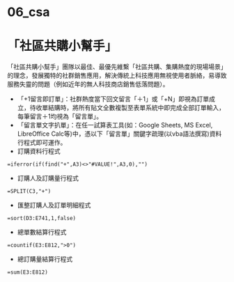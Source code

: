 # 06_csa
# 「社區共購小幫手」

「社區共購小幫手」團隊以最佳、最優先維繫「社區共購、集購熱度的現場場景」的理念，發展獨特的社群銷售應用，解決傳統上科技應用無視使用者脈絡，易導致服務失靈的問題（例如近年的無人科技商店銷售低落問題）。

* 「+1留言即訂單」：社群熱度當下回文留言「＋1」或「+N」即視為訂單成立，待收單結購時，將所有貼文全數複製至表單系統中即完成全部訂單輸入，每筆留言＋1均視為「留言單」。
* 「留言單文字扒單」：在任一試算表工具(如：Google Sheets, MS Excel, LibreOffice Calc等)中，憑以下「留言單」關鍵字疏理(以vba語法撰寫)資料行程式即可運作。
* 訂購資料行程式

```
=iferror(if(find("+",A3)<>"#VALUE!",A3,0),"")
```

* 訂購人及訂購量行程式

```
=SPLIT(C3,"+")
```

* 匯整訂購人及訂單明細程式

```
=sort(D3:E741,1,false)
```

* 總單數結算行程式

```
=countif(E3:E812,">0")
```

* 總訂購量結算行程式

```
=sum(E3:E812)
```

